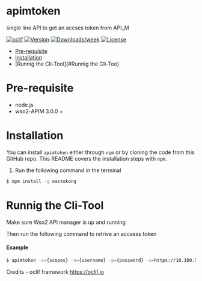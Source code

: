 apimtoken
=========

single line API to get an accses token from API_M

[![oclif](https://img.shields.io/badge/cli-oclif-brightgreen.svg)](https://oclif.io)
[![Version](https://img.shields.io/npm/v/apimtoken.svg)](https://npmjs.org/package/apimtoken)
[![Downloads/week](https://img.shields.io/npm/dw/apimtoken.svg)](https://npmjs.org/package/apimtoken)
[![License](https://img.shields.io/npm/l/apimtoken.svg)](https://github.com/VimukthiMayadunne/apimtoken/blob/master/package.json)

<!-- toc -->
* [Pre-requisite ](#Pre-requisite)
* [Installation](#Installation)
* [Runnig the Cli-Tool](#Runnig the Cli-Too)
<!-- tocstop -->


# Pre-requisite 
- node.js
- wso2-APIM 3.0.0 +



# Installation
You can install `apimtoken` either through `npm` or by cloning the code from this GitHub repo.  This README covers the installation steps with `npm`.


1) Run the following command  in the terminal 

```bash
$ npm install -g oastokong
```

         
# Runnig the Cli-Tool

Make sure Wso2 API manager is up and running 

Then run the following command to retrive an accsess token 

#### Example

```bash
$ apimtoken -s={scopes} -n={username} -p={password} -u=https://10.100.5.244:9443 
```

Credits - oclif framework  https://oclif.io